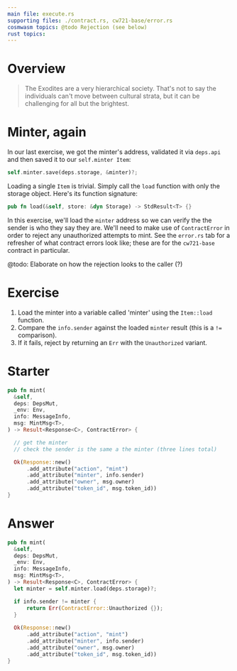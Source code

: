 ```yaml
---
main file: execute.rs 
supporting files: ./contract.rs, cw721-base/error.rs
cosmwasm topics: @todo Rejection (see below)
rust topics:
---
```


# Overview
> The Exodites are a very hierarchical society. That's not to say the individuals can't move between cultural strata, but it can be challenging for all but the brightest.

# Minter, again
In our last exercise, we got the minter's address, validated it via `deps.api` and then saved it to our `self.minter Item`:

```rust
self.minter.save(deps.storage, &minter)?;
```

Loading a single `Item` is trivial. Simply call the `load` function with only the storage object. Here's its function signature:
```rust
pub fn load(&self, store: &dyn Storage) -> StdResult<T> {}
```

In this exercise, we'll load the `minter` address so we can verify the the sender is who they say they are. We'll need to make use of `ContractError` in order to reject any unauthorized attempts to mint. See the `error.rs` tab for a refresher of what contract errors look like; these are for the `cw721-base` contract in particular.

@todo: Elaborate on how the rejection looks to the caller (?)

# Exercise

1. Load the minter into a variable called 'minter' using the `Item::load` function.
2. Compare the `info.sender` against the loaded `minter` result (this is a `!=` comparison).
3. If it fails, reject by returning an `Err` with the `Unauthorized` variant. 

# Starter
```rust
pub fn mint(
  &self,
  deps: DepsMut,
  _env: Env,
  info: MessageInfo,
  msg: MintMsg<T>,
) -> Result<Response<C>, ContractError> {

  // get the minter
  // check the sender is the same a the minter (three lines total)

  Ok(Response::new()
      .add_attribute("action", "mint")
      .add_attribute("minter", info.sender)
      .add_attribute("owner", msg.owner)
      .add_attribute("token_id", msg.token_id))
}
```

# Answer
```rust
pub fn mint(
  &self,
  deps: DepsMut,
  _env: Env,
  info: MessageInfo,
  msg: MintMsg<T>,
) -> Result<Response<C>, ContractError> {
  let minter = self.minter.load(deps.storage)?;

  if info.sender != minter {
      return Err(ContractError::Unauthorized {});
  }
  
  Ok(Response::new()
      .add_attribute("action", "mint")
      .add_attribute("minter", info.sender)
      .add_attribute("owner", msg.owner)
      .add_attribute("token_id", msg.token_id))
}
```